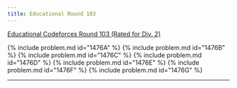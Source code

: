```yaml
---
title: Educational Round 103
---
```


[Educational Codeforces Round 103 (Rated for Div. 2)](https://codeforces.com/contest/1476)

{% include problem.md id="1476A" %}
{% include problem.md id="1476B" %}
{% include problem.md id="1476C" %}
{% include problem.md id="1476D" %}
{% include problem.md id="1476E" %}
{% include problem.md id="1476F" %}
{% include problem.md id="1476G" %}

* * *

<object data='notes/Edu-103.pdf' width='1000' height='1000' type='application/pdf'/>
